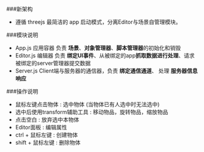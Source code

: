 ###新架构
* 遵循 threejs 最简洁的 app 启动模式，分离Editor与场景自管理模块。

###模块说明
* App.js 应用容器 负责 **场景**、**对象管理器**、**脚本管理器**的初始化和销毁
* Editor.js 编辑器 负责 **绑定UI事件**、从被绑定的app**抓取数据进行处理**、请求被绑定的server管理器提交数据
* Server.js Client端与服务器的通信器，负责 **绑定通信通道**、 处理 **服务器信息响应**

###操作说明
* 鼠标左键点击物体 : 选中物体 (当物体已有人选中时无法选中)
* 选中后使用transform辅助工具 : 移动物品，旋转物品，缩放物品
* 点击空白 : 放弃选中本物体 
* Editor面板 : 编辑属性
* ctrl + 鼠标左键 : 创建物体
* shift + 鼠标左键 : 删除物体